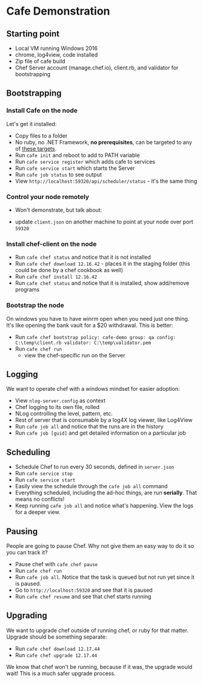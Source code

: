 # Cafe Demonstration

## Starting point

* Local VM running Windows 2016
* chrome, log4view, code installed
* Zip file of cafe build
* Chef Server account (manage.chef.io), client.rb, and validator for bootstrapping

## Bootstrapping

### Install Cafe on the node

Let's get it installed:

  - Copy files to a folder
  - No ruby, no .NET Framework, **no prerequisites**, can be targeted to any of [these targets](https://docs.microsoft.com/en-us/dotnet/articles/core/rid-catalog#using-rids).
  - Run `cafe init` and reboot to add to PATH variable
  - Run `cafe service register` which adds cafe to services
  - Run `cafe service start` which starts the Server
  - Run `cafe job status` to see output
  - View `http://localhost:59320/api/scheduler/status` - it's the same thing

### Control your node remotely
  * Won't demonstrate, but talk about:
  - update `client.json` on another machine to point at your node over port `59320`

### Install chef-client on the node 
  - Run `cafe chef status` and notice that it is not installed
  - Run `cafe chef download 12.16.42` - places it in the staging folder (this could be done by a chef cookbook as well)
  - Run `cafe chef install 12.16.42`
  - Run `cafe chef status` and notice that it is installed, show add/remove programs

### Bootstrap the node

On windows you have to have winrm open when you need just one thing. It's like opening the bank vault for a $20 withdrawal. This is better:

  - Run `cafe chef bootstrap policy: cafe-demo group: qa config: C:\temp\client.rb validator: C:\temp\validator.pem`
  - Run `cafe chef run`
    - view the chef-specific run on the Server

## Logging

We want to operate chef with a windows mindset for easier adoption:

* View `nlog-server.config` as context
* Chef logging to its own file, rolled
* NLog controlling the level, pattern, etc.
* Rest of server that is consumable by a log4X log viewer, like Log4View
* Run `cafe job all` and notice that the runs are in the history
* Run `cafe job [guid]` and get detailed information on a particular job

## Scheduling

* Schedule Chef to run every 30 seconds, defined in `server.json`
* Run `cafe service stop`
* Run `cafe service start`
* Easily view the schedule through the `cafe job all` command
* Everything scheduled, including the ad-hoc things, are run **serially**. That means no conflicts!
* Keep running `cafe job all` and notice what's happening. View the logs for a deeper view.

## Pausing

People are going to pause Chef. Why not give them an easy way to do it so you can track it?

* Pause chef with `cafe chef pause`
* Run `cafe chef run`
* Run `cafe job all`. Notice that the task is queued but not run yet since it is paused.
* Go to `http://localhost:59320` and see that it is paused
* Run `cafe chef resume` and see that chef starts running

## Upgrading

We want to upgrade chef outside of running chef, or ruby for that matter. Upgrade should be something separate:

* Run `cafe chef download 12.17.44`
* Run `cafe chef upgrade 12.17.44`

We know that chef won't be running, because if it was, the upgrade would wait! This is a much safer upgrade process.
